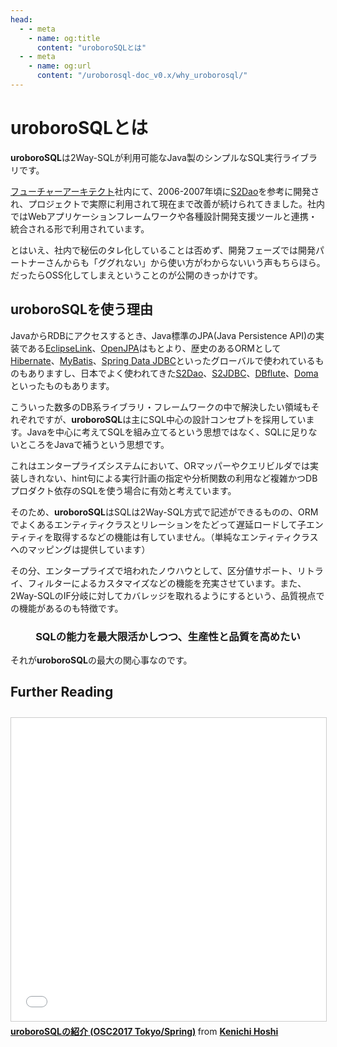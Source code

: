```yaml
---
head:
  - - meta
    - name: og:title
      content: "uroboroSQLとは"
  - - meta
    - name: og:url
      content: "/uroborosql-doc_v0.x/why_uroborosql/"
---
```


# uroboroSQLとは

**uroboroSQL**は2Way-SQLが利用可能なJava製のシンプルなSQL実行ライブラリです。

[フューチャーアーキテクト]社内にて、2006-2007年頃に[S2Dao]を参考に開発され、プロジェクトで実際に利用されて現在まで改善が続けられてきました。社内ではWebアプリケーションフレームワークや各種設計開発支援ツールと連携・統合される形で利用されています。

とはいえ、社内で秘伝のタレ化していることは否めず、開発フェーズでは開発パートナーさんからも「ググれない」から使い方がわからないいう声もちらほら。だったらOSS化してしまえということのが公開のきっかけです。

## uroboroSQLを使う理由

JavaからRDBにアクセスするとき、Java標準のJPA(Java Persistence API)の実装である[EclipseLink]、[OpenJPA]はもとより、歴史のあるORMとして[Hibernate]、[MyBatis]、[Spring Data JDBC]といったグローバルで使われているものもありますし、日本でよく使われてきた[S2Dao]、[S2JDBC]、[DBflute]、[Doma]といったものもあります。

こういった数多のDB系ライブラリ・フレームワークの中で解決したい領域もそれぞれですが、**uroboroSQL**は主にSQL中心の設計コンセプトを採用しています。Javaを中心に考えてSQLを組み立てるという思想ではなく、SQLに足りないところをJavaで補うという思想です。

これはエンタープライズシステムにおいて、ORマッパーやクエリビルダでは実装しきれない、hint句による実行計画の指定や分析関数の利用など複雑かつDBプロダクト依存のSQLを使う場合に有効と考えています。

そのため、**uroboroSQL**はSQLは2Way-SQL方式で記述ができるものの、ORMでよくあるエンティティクラスとリレーションをたどって遅延ロードして子エンティティを取得するなどの機能は有していません。（単純なエンティティクラスへのマッピングは提供しています）

その分、エンタープライズで培われたノウハウとして、区分値サポート、リトライ、フィルターによるカスタマイズなどの機能を充実させています。また、2Way-SQLのIF分岐に対してカバレッジを取れるようにするという、品質視点での機能があるのも特徴です。

<h3 style="text-align: center;">SQLの能力を最大限活かしつつ、生産性と品質を高めたい</h3>

それが**uroboroSQL**の最大の関心事なのです。

## Further Reading

<iframe src="//www.slideshare.net/slideshow/embed_code/key/bOHqva5K4q4X7R" width="595" height="485" frameborder="0" marginwidth="0" marginheight="0" scrolling="no" style="border:1px solid #CCC; border-width:1px; margin-top: 10px; margin-bottom:5px; max-width: 100%;" allowfullscreen> </iframe> <div style="margin-bottom:5px"> <strong> <a href="//www.slideshare.net/KenichiHoshi1/uroborosql-osc2017-tokyospring" title="uroboroSQLの紹介 (OSC2017 Tokyo/Spring)" target="_blank">uroboroSQLの紹介 (OSC2017 Tokyo/Spring)</a> </strong> from <strong><a href="https://www.slideshare.net/KenichiHoshi1" target="_blank">Kenichi Hoshi</a></strong> </div>

[フューチャーアーキテクト]: https://www.future.co.jp/architect/
[S2Dao]: http://s2dao.seasar.org/ja/
[EclipseLink]: https://www.eclipse.org/eclipselink/
[OpenJPA]: http://openjpa.apache.org/
[Hibernate]: https://hibernate.org/
[MyBatis]: http://www.mybatis.org/mybatis-3/ja/index.html
[Spring Data JDBC]: https://spring.io/projects/spring-data-jdbc#overview
[S2JDBC]: http://s2container.seasar.org/2.4/ja/s2jdbc.html
[DBFlute]: http://dbflute.seasar.org/
[Doma]: https://doma.readthedocs.io/en/stable/
